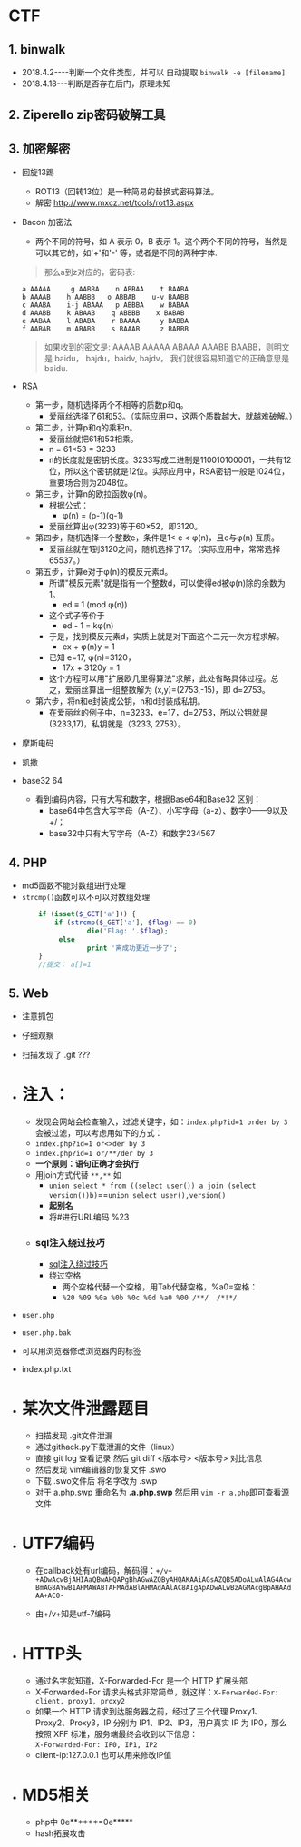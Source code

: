 # CTF

##  1.  binwalk

- 2018.4.2----判断一个文件类型，并可以 自动提取 `binwalk -e [filename]`
- 2018.4.18---判断是否存在后门，原理未知



##  2.  Ziperello zip密码破解工具

##  3.  加密解密
-   回旋13踢
    -   ROT13（回转13位）是一种简易的替换式密码算法。
    -   解密 http://www.mxcz.net/tools/rot13.aspx

-   Bacon 加密法
    -   两个不同的符号，如 A 表示 0，B 表示 1。这个两个不同的符号，当然是可以其它的，如'+'和'-' 等，或者是不同的两种字体.  

    >​那么a到z对应的，密码表:  
    
        a AAAAA     g AABBA    n ABBAA    t BAABA
        b AAAAB    h AABBB   o ABBAB    u-v BAABB
        c AAABA    i-j ABAAA   p ABBBA    w BABAA
        d AAABB    k ABAAB    q ABBBB    x BABAB
        e AABAA    l ABABA    r BAAAA     y BABBA
        f AABAB    m ABABB    s BAAAB     z BABBB
    >  如果收到的密文是:
    AAAAB AAAAA ABAAA AAABB BAABB，则明文是 baidu， bajdu，baidv, bajdv， 我们就很容易知道它的正确意思是baidu.​

-   RSA
    -   第一步，随机选择两个不相等的质数p和q。
        -   爱丽丝选择了61和53。（实际应用中，这两个质数越大，就越难破解。）
    -   第二步，计算p和q的乘积n。
        -   爱丽丝就把61和53相乘。
        -   n = 61×53 = 3233
        -   n的长度就是密钥长度。3233写成二进制是110010100001，一共有12位，所以这个密钥就是12位。实际应用中，RSA密钥一般是1024位，重要场合则为2048位。
    -   第三步，计算n的欧拉函数φ(n)。
        -   根据公式：
            - φ(n) = (p-1)(q-1)
        -   爱丽丝算出φ(3233)等于60×52，即3120。
    -   第四步，随机选择一个整数e，条件是1< e < φ(n)，且e与φ(n) 互质。
        -   爱丽丝就在1到3120之间，随机选择了17。（实际应用中，常常选择65537。）
    -   第五步，计算e对于φ(n)的模反元素d。
        -   所谓"模反元素"就是指有一个整数d，可以使得ed被φ(n)除的余数为1。
            -   ed ≡ 1 (mod φ(n))
        -   这个式子等价于
            -   ed - 1 = kφ(n)
        -   于是，找到模反元素d，实质上就是对下面这个二元一次方程求解。
            -   ex + φ(n)y = 1
        -   已知 e=17, φ(n)=3120，
            -   17x + 3120y = 1
        -   这个方程可以用"扩展欧几里得算法"求解，此处省略具体过程。总之，爱丽丝算出一组整数解为 (x,y)=(2753,-15)，即 d=2753。
    -   第六步，将n和e封装成公钥，n和d封装成私钥。
        -   在爱丽丝的例子中，n=3233，e=17，d=2753，所以公钥就是 (3233,17)，私钥就是（3233, 2753）。
-   摩斯电码
-   凯撒
-   base32 64
    -   看到编码内容，只有大写和数字，根据Base64和Base32 区别：
        -   base64中包含大写字母（A-Z）、小写字母（a-z）、数字0——9以及+/；
        -   base32中只有大写字母（A-Z）和数字234567
## 4.   PHP
-   md5函数不能对数组进行处理
-   `strcmp()`函数可以不可以对数组处理
    ```php
        if (isset($_GET['a'])) {  
            if (strcmp($_GET['a'], $flag) == 0)  
                    die('Flag: '.$flag);  
             else  
                    print '离成功更近一步了';  
        }
        //提交： a[]=1
    ```

## 5.   Web
-   注意抓包
-   仔细观察
-   扫描发现了  .git    ???

-  #  注入：
     - 发现会网站会检查输入，过滤关键字，如：`index.php?id=1 order by 3 ` 会被过滤，可以考虑用如下的方式：
     - `index.php?id=1 or<>der by 3 `
     - `index.php?id=1 or/**/der by 3 `
     - **一个原则：语句正确才会执行**
     - 用join方式代替    `**,**`  如
        - `union select * from ((select user()) a join (select version())b)`==`union select user(),version()`
        - **起别名**
        - 将#进行URL编码 %23
    - ### sql注入绕过技巧
        - [sql注入绕过技巧](http://www.cnblogs.com/Vinson404/p/7253255.html)
        - 绕过空格
            - 两个空格代替一个空格，用Tab代替空格，%a0=空格：
            - `%20 %09 %0a %0b %0c %0d %a0 %00 /**/  /*!*/`
-  `user.php`
-  `user.php.bak`
-  可以用浏览器修改浏览器内的标签
-  index.php.txt

-   #   某次文件泄露题目
    -   扫描发现 .git文件泄漏
    -   通过githack.py下载泄漏的文件（linux）
    -   直接 git log 查看记录 然后 git diff <版本号>  <版本号> 对比信息
    -   然后发现 vim编辑器的恢复文件  .swo
    -   下载 .swo文件后 将名字改为 .swp
    -   对于  a.php.swp  重命名为   **.a.php.swp** 然后用 `vim -r a.php`即可查看源文件


-   #   UTF7编码
    -   在callback处有url编码，解码得：`+/v+ +ADwAcwBjAHIAaQBwAHQAPgBhAGwAZQByAHQAKAAiAGsAZQB5ADoALwAlAG4AcwBmAG8AYwB1AHMAWABTAFMAdABlAHMAdAAlAC8AIgApADwALwBzAGMAcgBpAHAAdAA+AC0-`

    -   由+/v+知是utf-7编码
-   #   HTTP头
    -   通过名字就知道，X-Forwarded-For 是一个 HTTP 扩展头部
    -   X-Forwarded-For 请求头格式非常简单，就这样：`X-Forwarded-For: client, proxy1, proxy2`
    -   如果一个 HTTP 请求到达服务器之前，经过了三个代理 Proxy1、Proxy2、Proxy3，IP 分别为 IP1、IP2、IP3，用户真实 IP 为 IP0，那么按照 XFF 标准，服务端最终会收到以下信息：  
    `X-Forwarded-For: IP0, IP1, IP2`       
    -   client-ip:127.0.0.1 也可以用来修改IP值

-   # MD5相关
    -   php中 0e******=0e*****
    -   hash拓展攻击